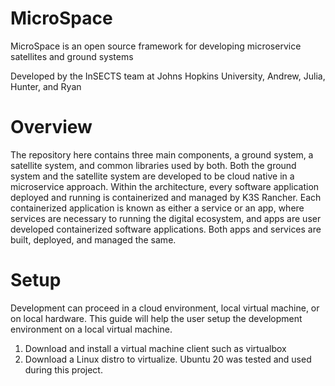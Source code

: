 # MicroSpace
MicroSpace is an open source framework for developing microservice satellites and ground systems

Developed by the InSECTS team at Johns Hopkins University, Andrew, Julia, Hunter, and Ryan

# Overview
The repository here contains three main components, a ground system, a satellite system, and common libraries used by both. Both the ground system and the satellite system are developed to be cloud native in a microservice approach. Within the architecture, every software application deployed and running is containerized and managed by K3S Rancher. Each containerized application is known as either a service or an app, where services are necessary to running the digital ecosystem, and apps are user developed containerized software applications. Both apps and services are built, deployed, and managed the same.


# Setup
Development can proceed in a cloud environment, local virtual machine, or on local hardware. This guide will help the user setup the development environment on a local virtual machine.

1. Download and install a virtual machine client such as virtualbox
2. Download a Linux distro to virtualize. Ubuntu 20 was tested and used during this project.
